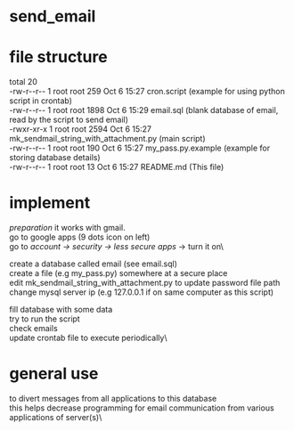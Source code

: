 # send_email

file structure
==============
total 20\
-rw-r--r-- 1 root root  259 Oct  6 15:27 cron.script  	(example for using python script in crontab)\
-rw-r--r-- 1 root root 1898 Oct  6 15:29 email.sql	(blank database of email, read by the script to send email)\
-rwxr-xr-x 1 root root 2594 Oct  6 15:27 mk_sendmail_string_with_attachment.py	(main script)\
-rw-r--r-- 1 root root  190 Oct  6 15:27 my_pass.py.example	(example for storing database details)\
-rw-r--r-- 1 root root   13 Oct  6 15:27 README.md	(This file)

implement
===========
*preparation*
it works with gmail.\
go to google apps (9 dots icon on left)\
go to *account -> security -> less secure apps* -> turn it on\


create a database called email (see email.sql)\
create a file (e.g my_pass.py) somewhere at a secure place\
edit mk_sendmail_string_with_attachment.py to update password file path\
change mysql server ip (e.g 127.0.0.1 if on same computer as this script)

fill database with some data\
try to run the script\
check emails\
update crontab file to execute periodically\

general use
===========
to divert messages from all applications to this database\
this helps decrease programming for email communication from various applications of server(s)\
